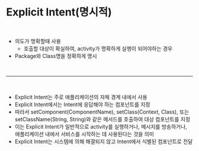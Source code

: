 # Explicit Intent(명시적)

<br>

* 의도가 명확할때 사용
  * 호출할 대상이 확실하여, activity가 명확하게 실행이 되어야하는 경우
* Package와 Class명을 정확하게 명시

<br>

* * *

<br>

* Explicit Intent는 주로 애플리케이션의 자체 경계 내에서 사용
* Explicit Intent에서는 Intent에 응답해야 하는 컴포넌트를 지정
* 따라서 setComponent(ComponentName), setClass(Context, Class), 또는 setClassName(String, String)와 같은 메서드를 호출하여 대상 컴포넌트를 지정
* 이는 Explicit Intent가 일반적으로 activity를 실행하거나, 메시지를 방송하거나, 애플리케이션 내에서 서비스를 시작하는 데 사용된다는 것을 의미
* Explicit Intent는 시스템에 의해 해결되지 않고 Intent에서 식별된 컴포넌트로 전달